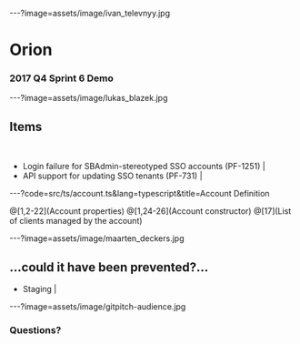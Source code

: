---?image=assets/image/ivan_televnyy.jpg

# Orion

### 2017 Q4 Sprint 6 Demo

---?image=assets/image/lukas_blazek.jpg

## Items

<br>

- Login failure for SBAdmin-stereotyped SSO accounts (PF-1251) |
- API support for updating SSO tenants (PF-731) |

---?code=src/ts/account.ts&lang=typescript&title=Account Definition

@[1,2-22](Account properties)
@[1,24-26](Account constructor)
@[17](List of clients managed by the account)

---?image=assets/image/maarten_deckers.jpg

## ...could it have been prevented?...

- Staging | 

---?image=assets/image/gitpitch-audience.jpg


### Questions?

<br>


